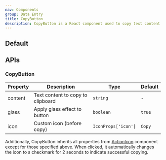 ```yaml
---
nav: Components
group: Data Entry
title: CopyButton
description: CopyButton is a React component used to copy text content to the clipboard. It provides a button with a copy icon that, when clicked, copies the specified content to the user's clipboard. It also displays a tooltip indicating whether the copy action was successful or not.
---
```


## Default

<code src="./demos/index.tsx" center></code>

## APIs

### CopyButton

| Property | Description                       | Type                | Default |
| -------- | --------------------------------- | ------------------- | ------- |
| content  | Text content to copy to clipboard | `string`            | -       |
| glass    | Apply glass effect to button      | `boolean`           | `true`  |
| icon     | Custom icon (before copy)         | `IconProps['icon']` | `Copy`  |

Additionally, CopyButton inherits all properties from [ActionIcon](/components/action-icon) component except for those specified above. When clicked, it automatically changes the icon to a checkmark for 2 seconds to indicate successful copying.
